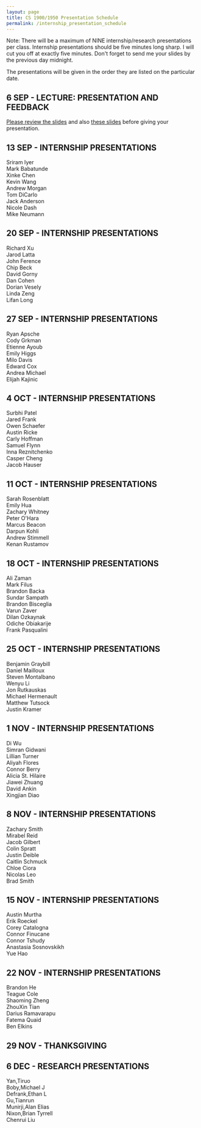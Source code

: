 ```yaml
---
layout: page
title: CS 1900/1950 Presentation Schedule
permalink: /internship_presentation_schedule
---
```


Note: There will be a maximum of NINE internship/research presentations per class. Internship presentations should be five minutes long sharp.  I will cut you off at exactly five minutes.  Don't forget to send me your slides by the previous day midnight.

The presentations will be given in the order they are listed on the particular date.

## 6 SEP - LECTURE: PRESENTATION AND FEEDBACK

[Please review the slides]({{site.baseurl}}/lectures/Capstone_Lecture4_Presentations.pdf) and also [these slides]({{site.baseurl}}/lectures/Capstone_Lecture5_Supplemental.pdf) before giving your presentation.

## 13 SEP - INTERNSHIP PRESENTATIONS

Sriram Iyer  
Mark Babatunde  
Xinke Chen  
Kevin Wang  
Andrew Morgan  
Tom DiCarlo  
Jack Anderson  
Nicole Dash  
Mike Neumann  

## 20 SEP - INTERNSHIP PRESENTATIONS

Richard Xu  
Jarod Latta  
John Ference  
Chip Beck  
David Gorny  
Dan Cohen  
Dorian Vesely  
Linda Zeng  
Lifan Long  

## 27 SEP - INTERNSHIP PRESENTATIONS

Ryan Apsche  
Cody Grkman  
Etienne Ayoub  
Emily Higgs  
Milo Davis  
Edward Cox  
Andrea Michael  
Elijah Kajinic  

## 4 OCT - INTERNSHIP PRESENTATIONS

Surbhi Patel  
Jared Frank  
Owen Schaefer  
Austin Ricke  
Carly Hoffman  
Samuel Flynn  
Inna Reznitchenko  
Casper Cheng  
Jacob Hauser  

## 11 OCT - INTERNSHIP PRESENTATIONS

Sarah Rosenblatt  
Emily Hua  
Zachary Whitney  
Peter O'Hara  
Marcus Beacon  
Darpun Kohli  
Andrew Stimmell  
Kenan Rustamov  

## 18 OCT - INTERNSHIP PRESENTATIONS

Ali Zaman  
Mark Filus  
Brandon Backa  
Sundar Sampath  
Brandon Bisceglia  
Varun Zaver  
Dilan Ozkaynak  
Odiche Obiakarije  
Frank Pasqualini  

## 25 OCT - INTERNSHIP PRESENTATIONS

Benjamin Graybill  
Daniel Mailloux  
Steven Montalbano  
Wenyu Li  
Jon Rutkauskas  
Michael Hermenault  
Matthew Tutsock  
Justin Kramer  

## 1 NOV - INTERNSHIP PRESENTATIONS

Di Wu  
Simran Gidwani  
Lillian Turner  
Aliyah Flores  
Connor Berry  
Alicia St. Hilaire  
Jiawei Zhuang  
David Ankin  
Xingjian Diao  

## 8 NOV - INTERNSHIP PRESENTATIONS

Zachary Smith  
Mirabel Reid  
Jacob Gilbert  
Colin Spratt  
Justin Deible  
Caitlin Schmuck  
Chloe Ciora  
Nicolas Leo  
Brad Smith  

## 15 NOV - INTERNSHIP PRESENTATIONS

Austin Murtha  
Erik Roeckel  
Corey Catalogna  
Connor Finucane  
Connor Tshudy  
Anastasia Sosnovskikh  
Yue Hao  

## 22 NOV - INTERNSHIP PRESENTATIONS

Brandon He  
Teague Cole   
Shaoming Zheng  
ZhouXin Tian  
Darius Ramavarapu  
Fatema Quaid  
Ben Elkins  

## 29 NOV - THANKSGIVING

## 6 DEC - RESEARCH PRESENTATIONS

Yan,Tiruo  
Boby,Michael J  
Defrank,Ethan L  
Gu,Tianrun  
Munirji,Alan Elias  
Nixon,Brian Tyrrell  
Chenrui Liu  
